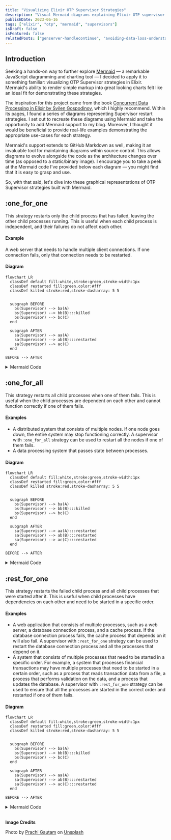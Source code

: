 ```yaml
---
title: "Visualizing Elixir OTP Supervisor Strategies"
description: "Visual Mermaid diagrams explaining Elixir OTP supervisor restart strategies with practical examples."
publishDate: 2023-06-16
tags: ["elixir", "otp", "mermaid", "supervisors"]
isDraft: false
isFeatured: false
relatedPosts: ["genserver-handlecontinue", "avoiding-data-loss-understanding-the-ondelete-option-in-elixir-migrations", "print-stacktrace-in-elixir-elixirlang"]
---
```


## Introduction

Seeking a hands-on way to further explore [Mermaid](https://mermaid.js.org/) — a remarkable JavaScript diagramming and charting tool — I decided to apply it to something familiar: visualizing OTP Supervisor strategies in Elixir. Mermaid's ability to render simple markup into great looking charts felt like an ideal fit for demonstrating these strategies.

The inspiration for this project came from the book [Concurrent Data Processing in Elixir by Svilen Gospodinov](https://amzn.to/3NB3fwI), which I highly recommend. Within its pages, I found a series of diagrams representing Supervisor restart strategies. I set out to recreate these diagrams using Mermaid and take the opportunity to add Mermaid support to my blog. Moreover, I thought it would be beneficial to provide real-life examples demonstrating the appropriate use-cases for each strategy.

Mermaid's support extends to GitHub Markdown as well, making it an invaluable tool for maintaining diagrams within source control. This allows diagrams to evolve alongside the code as the architecture changes over time (as opposed to a static/binary image). I encourage you to take a peek at the Mermaid code I've provided below each diagram — you might find that it is easy to grasp and use.

So, with that said, let's dive into these graphical representations of OTP Supervisor strategies built with Mermaid.

## :one_for_one

This strategy restarts only the child process that has failed, leaving the other child processes running. This is useful when each child process is independent, and their failures do not affect each other.

#### Example

A web server that needs to handle multiple client connections. If one connection fails, only that connection needs to be restarted.

#### Diagram

```mermaid
flowchart LR
  classDef default fill:white,stroke:green,stroke-width:1px
  classDef restarted fill:green,color:#fff
  classDef killed stroke:red,stroke-dasharray: 5 5


  subgraph BEFORE
    bs(Supervisor) --> ba(A)
    bs(Supervisor) --> bb(B):::killed
    bs(Supervisor) --> bc(C)
  end

  subgraph AFTER
    sa(Supervisor) --> aa(A)
    sa(Supervisor) --> ab(B):::restarted
    sa(Supervisor) --> ac(C)
  end

BEFORE --> AFTER
```

<details>
  <summary>Mermaid Code</summary>

```
flowchart LR
  classDef default fill:white,stroke:green,stroke-width:1px
  classDef restarted fill:green,color:#fff
  classDef killed stroke:red,stroke-dasharray: 5 5


  subgraph BEFORE
    bs(Supervisor) --> ba(A)
    bs(Supervisor) --> bb(B):::killed
    bs(Supervisor) --> bc(C)
  end

  subgraph AFTER
    sa(Supervisor) --> aa(A)
    sa(Supervisor) --> ab(B):::restarted
    sa(Supervisor) --> ac(C)
  end

BEFORE --> AFTER
```

</details>

## :one_for_all

This strategy restarts all child processes when one of them fails. This is useful when the child processes are dependent on each other and cannot function correctly if one of them fails.

#### Examples

- A distributed system that consists of multiple nodes. If one node goes down, the entire system may stop functioning correctly. A supervisor with `:one_for_all` strategy can be used to restart all the nodes if one of them fails.
- A data processing system that passes state between processes.

#### Diagram

```mermaid
flowchart LR
  classDef default fill:white,stroke:green,stroke-width:1px
  classDef restarted fill:green,color:#fff
  classDef killed stroke:red,stroke-dasharray: 5 5


  subgraph BEFORE
    bs(Supervisor) --> ba(A)
    bs(Supervisor) --> bb(B):::killed
    bs(Supervisor) --> bc(C)
  end

  subgraph AFTER
    sa(Supervisor) --> aa(A):::restarted
    sa(Supervisor) --> ab(B):::restarted
    sa(Supervisor) --> ac(C):::restarted
  end

BEFORE --> AFTER
```

<details>
  <summary>Mermaid Code</summary>

```
flowchart LR
  classDef default fill:white,stroke:green,stroke-width:1px
  classDef restarted fill:green,color:#fff
  classDef killed stroke:red,stroke-dasharray: 5 5


  subgraph BEFORE
    bs(Supervisor) --> ba(A)
    bs(Supervisor) --> bb(B):::killed
    bs(Supervisor) --> bc(C)
  end

  subgraph AFTER
    sa(Supervisor) --> aa(A):::restarted
    sa(Supervisor) --> ab(B):::restarted
    sa(Supervisor) --> ac(C):::restarted
  end

BEFORE --> AFTER
```

</details>

## :rest_for_one

This strategy restarts the failed child process and all child processes that were started after it. This is useful when child processes have dependencies on each other and need to be started in a specific order.

#### Examples

- A web application that consists of multiple processes, such as a web server, a database connection process, and a cache process. If the database connection process fails, the cache process that depends on it will also fail. A supervisor with `:rest_for_one` strategy can be used to restart the database connection process and all the processes that depend on it.
- A system that consists of multiple processes that need to be started in a specific order. For example, a system that processes financial transactions may have multiple processes that need to be started in a certain order, such as a process that reads transaction data from a file, a process that performs validation on the data, and a process that updates the database. A supervisor with `:rest_for_one` strategy can be used to ensure that all the processes are started in the correct order and restarted if one of them fails.

#### Diagram

```mermaid
flowchart LR
  classDef default fill:white,stroke:green,stroke-width:1px
  classDef restarted fill:green,color:#fff
  classDef killed stroke:red,stroke-dasharray: 5 5


  subgraph BEFORE
    bs(Supervisor) --> ba(A)
    bs(Supervisor) --> bb(B):::killed
    bs(Supervisor) --> bc(C)
  end

  subgraph AFTER
    sa(Supervisor) --> aa(A)
    sa(Supervisor) --> ab(B):::restarted
    sa(Supervisor) --> ac(C):::restarted
  end

BEFORE --> AFTER
```

<details>
  <summary>Mermaid Code</summary>

```
flowchart LR
  classDef default fill:white,stroke:green,stroke-width:1px
  classDef restarted fill:green,color:#fff
  classDef killed stroke:red,stroke-dasharray: 5 5


  subgraph BEFORE
    bs(Supervisor) --> ba(A)
    bs(Supervisor) --> bb(B):::killed
    bs(Supervisor) --> bc(C)
  end

  subgraph AFTER
    sa(Supervisor) --> aa(A)
    sa(Supervisor) --> ab(B):::restarted
    sa(Supervisor) --> ac(C):::restarted
  end

BEFORE --> AFTER
```

</details>

<br />

**Image Credits**

Photo by <a href="https://unsplash.com/es/@prachi30gautam?utm_source=unsplash&utm_medium=referral&utm_content=creditCopyText">Prachi Gautam</a> on <a href="https://unsplash.com/photos/H2eKFyzup6k?utm_source=unsplash&utm_medium=referral&utm_content=creditCopyText">Unsplash</a>